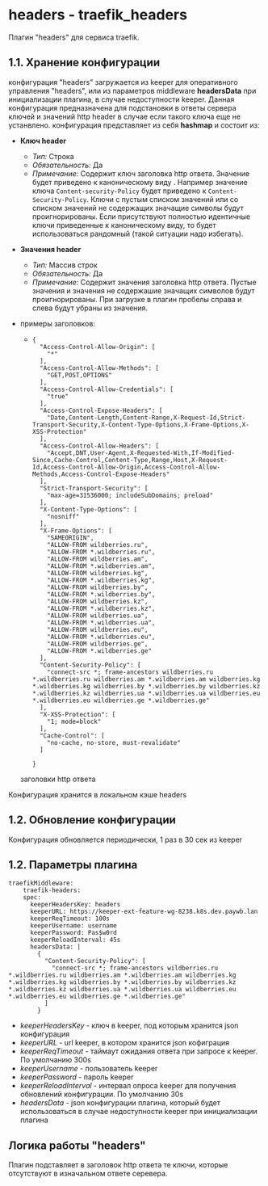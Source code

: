# headers - traefik_headers

Плагин "headers" для сервиса traefik.

## 1.1. Хранение конфигурации

конфигурация "headers" загружается из keeper для оперативного управления "headers", или из параметров middleware **headersData** при инициализации 
плагина, в случае недоступности keeper.
Данная конфигурация предназначена для подстановки в ответы сервера ключей и значений http header в случае если такого ключа еще не устанвлено.
конфигурация представляет из себя **hashmap** и состоит из:

- **Ключ header**
  - *Тип:* Строка
  - *Обязательность:* Да
  - *Примечание:* Содержит ключ заголовка http ответа. Значение будет приведено к каноническому виду . Например значение ключа ```Content-security-Policy``` будет приведено к 
    ```Content-Security-Policy```. Ключи с пустым списком значений или со списком значений не содержащих значащие символы будут проигнорированы.
    Если присутствуют полностью идентичные ключи приведенные к каноническому виду, то будет использоваться рандомный (такой ситуации надо избегать).

- **Значения header**
  - *Тип:* Массив строк
  - *Обязательность:* Да
  - *Примечание:* Содержит значения заголовка http ответа. Пустые значения и значения не содержашие значащих символов будут проигнорированы. При загрузке в плагин пробелы справа и слева будут убраны из значения.

-  примеры заголовков:
   - ``` 
     { 
       "Access-Control-Allow-Origin": [
         "*"
       ],
       "Access-Control-Allow-Methods": [
         "GET,POST,OPTIONS"
       ],
       "Access-Control-Allow-Credentials": [
         "true"
       ],
       "Access-Control-Expose-Headers": [
         "Date,Content-Length,Content-Range,X-Request-Id,Strict-Transport-Security,X-Content-Type-Options,X-Frame-Options,X-XSS-Protection"
       ],
       "Access-Control-Allow-Headers": [
         "Accept,DNT,User-Agent,X-Requested-With,If-Modified-Since,Cache-Control,Content-Type,Range,Host,X-Request-Id,Access-Control-Allow-Origin,Access-Control-Allow-Methods,Access-Control-Expose-Headers"
       ],
       "Strict-Transport-Security": [
         "max-age=31536000; includeSubDomains; preload"
       ],
       "X-Content-Type-Options": [
         "nosniff"
       ],
       "X-Frame-Options": [
         "SAMEORIGIN",
         "ALLOW-FROM wildberries.ru",
         "ALLOW-FROM *.wildberries.ru",
         "ALLOW-FROM wildberries.am",
         "ALLOW-FROM *.wildberries.am",
         "ALLOW-FROM wildberries.kg",
         "ALLOW-FROM *.wildberries.kg",
         "ALLOW-FROM wildberries.by",
         "ALLOW-FROM *.wildberries.by",
         "ALLOW-FROM wildberries.kz",
         "ALLOW-FROM *.wildberries.kz",
         "ALLOW-FROM wildberries.ua",
         "ALLOW-FROM *.wildberries.ua",
         "ALLOW-FROM wildberries.eu",
         "ALLOW-FROM *.wildberries.eu",
         "ALLOW-FROM wildberries.ge",
         "ALLOW-FROM *.wildberries.ge"
       ],
       "Content-Security-Policy": [
         "connect-src *; frame-ancestors wildberries.ru *.wildberries.ru wildberries.am *.wildberries.am wildberries.kg *.wildberries.kg wildberries.by *.wildberries.by wildberries.kz *.wildberries.kz wildberries.ua *.wildberries.ua wildberries.eu *.wildberries.eu wildberries.ge *.wildberries.ge"
       ],
       "X-XSS-Protection": [
         "1; mode=block"
       ],
       "Cache-Control": [
         "no-cache, no-store, must-revalidate"
       ]

     }
     ```
    
    заголовки http ответа

Конфигурация хранится в локальном кэше headers

## 1.2. Обновление конфигурации

Конфигурация обновляется периодически, 1 раз в 30 сек из keeper

## 1.2. Параметры плагина

```
traefikMiddleware: 
    traefik-headers:
    spec:
      keeperHeadersKey: headers
      keeperURL: https://keeper-ext-feature-wg-8238.k8s.dev.paywb.lan
      keeperReqTimeout: 100s
      keeperUsername: username
      keeperPassword: Pas$w0rd
      keeperReloadInterval: 45s
      headersData: |
        { 
          "Content-Security-Policy": [
            "connect-src *; frame-ancestors wildberries.ru *.wildberries.ru wildberries.am *.wildberries.am wildberries.kg *.wildberries.kg wildberries.by *.wildberries.by wildberries.kz *.wildberries.kz wildberries.ua *.wildberries.ua wildberries.eu *.wildberries.eu wildberries.ge *.wildberries.ge"
          ]
        }
```
- *keeperHeadersKey* - ключ в keeper, под которым хранится json конфигурация
- *keeperURL* - url keeper, в котором хранится json кофиграция
- *keeperReqTimeout* - таймаут ожидания ответа при запросе к keeper. По умолчанию 300s
- *keeperUsername* - пользователь keeper
- *keeperPassword* - пароль keeper
- *keeperReloadInterval* - интервал опроса keeper для получения обновлений конфигурации. По умолчанию 30s
- *headersData* - json конфигурации плагина, который будет использоваться в случае недоступности keeper при инициализации плагина

## Логика работы "headers"

Плагин подставляет в заголовок http ответа те ключи, которые отсутствуют в изначальном ответе серевера.
